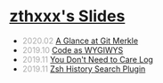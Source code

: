 # [zthxxx's Slides](https://slides.zthxxx.me)

- *2020.02* [A Glance at Git Merkle](/present/git-merkle-glance)
- *2019.10* [Code as WYGIWYS](/present/code-as-wygiwys)
- *2019.11* [You Don't Need to Care Log](https://dont-care-log.zthxxx.me)
- *2019.11* [Zsh History Search Plugin](https://zsh-history-enquirer.zthxxx.me)

<style>
  em { color: #AAA; font-style: normal }
</style>
